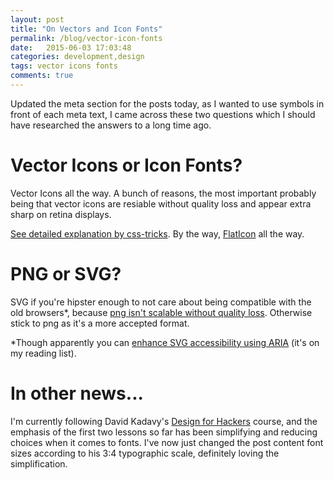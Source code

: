 ```yaml
---
layout: post
title: "On Vectors and Icon Fonts"
permalink: /blog/vector-icon-fonts
date:   2015-06-03 17:03:48
categories: development,design
tags: vector icons fonts
comments: true
---
```


Updated the meta section for the posts today, as I wanted to use symbols in front of each meta text, I came across these two questions which I should have researched the answers to a long time ago.

# Vector Icons or Icon Fonts?

Vector Icons all the way. A bunch of reasons, the most important probably being that vector icons are resiable without quality loss and appear extra sharp on retina displays.

[See detailed explanation by css-tricks](https://css-tricks.com/icon-fonts-vs-svg/).
By the way, [FlatIcon](http://www.flaticon.com) all the way.


# PNG or SVG?

SVG if you're hipster enough to not care about being compatible with the old browsers*, because [png isn't scalable without quality loss](http://www.compatt.com/lab/IandA/IandA_00-00-02.htm). Otherwise stick to png as it's a more accepted format.  

*Though apparently you can [enhance SVG accessibility using ARIA](http://www.paciellogroup.com/blog/2013/12/using-aria-enhance-svg-accessibility/) (it's on my reading list).


# In other news...
I'm currently following David Kadavy's [Design for Hackers](http://designforhackers.com/) course, and the emphasis of the first two lessons so far has been simplifying and reducing choices when it comes to fonts. I've now just changed the post content font sizes according to his 3:4 typographic scale, definitely loving the simplification.